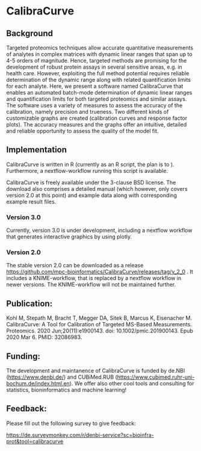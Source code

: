 # CalibraCurve

## Background

Targeted proteomics techniques allow accurate quantitative measurements of analytes in complex matrices with dynamic linear ranges that span up to 4-5 orders of magnitude. Hence, targeted methods are promising for the development of robust protein assays in several sensitive areas, e.g. in health care. However, exploiting the full method potential requires reliable determination of the dynamic range along with related quantification limits for each analyte.
Here, we present a software named CalibraCurve that enables an automated batch-mode determination of dynamic linear ranges and quantification limits for both targeted proteomics and similar assays. The software uses a variety of measures to assess the accuracy of the calibration, namely precision and trueness. Two different kinds of customizable graphs are created (calibration curves and response factor plots). The accuracy measures and the graphs offer an intuitive, detailed and reliable opportunity to assess the quality of the model fit.

## Implementation

CalibraCurve is written in R (currently as an R script, the plan is to ). Furthermore, a nextflow-workflow running this script is available. 

CalibraCurve is freely available under the 3-clause BSD license.
The download also comprises a detailed manual (which however, only covers version 2.0 at this point) and example data along with corresponding example result files.

### Version 3.0

Currently, version 3.0 is under development, including a nextflow workflow that generates interactive graphics by using plotly. 

### Version 2.0

The stable version 2.0 can be downloaded as a release https://github.com/mpc-bioinformatics/CalibraCurve/releases/tag/v_2_0 . It includes a KNIME-workflow, that is replaced by a nextflow workflow in newer versions. The KNIME-workflow will not be maintained further.

## Publication:

Kohl M, Stepath M, Bracht T, Megger DA, Sitek B, Marcus K, Eisenacher M. CalibraCurve: A Tool for Calibration of Targeted MS-Based Measurements. Proteomics. 2020 Jun;20(11):e1900143. doi: 10.1002/pmic.201900143. Epub 2020 Mar 6. PMID: 32086983.

## Funding:

The development and maintanence of CalibraCurve is funded by de.NBI (https://www.denbi.de/) and CUBiMed.RUB (https://www.cubimed.ruhr-uni-bochum.de/index.html.en).
We offer also other cool tools and consulting for statistics, bioninformatics and machine learning!

## Feedback:

Please fill out the following survey to give feedback:

https://de.surveymonkey.com/r/denbi-service?sc=bioinfra-prot&tool=calibracurve



